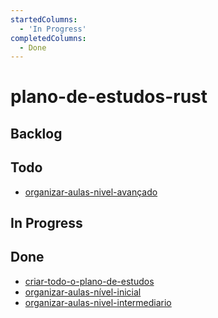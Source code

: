 ```yaml
---
startedColumns:
  - 'In Progress'
completedColumns:
  - Done
---
```


# plano-de-estudos-rust

## Backlog

## Todo

- [organizar-aulas-nivel-avançado](tasks/organizar-aulas-nivel-avançado.md)

## In Progress

## Done

- [criar-todo-o-plano-de-estudos](tasks/criar-todo-o-plano-de-estudos.md)
- [organizar-aulas-nível-inicial](tasks/organizar-aulas-nível-inicial.md)
- [organizar-aulas-nivel-intermediario](tasks/organizar-aulas-nivel-intermediario.md)
